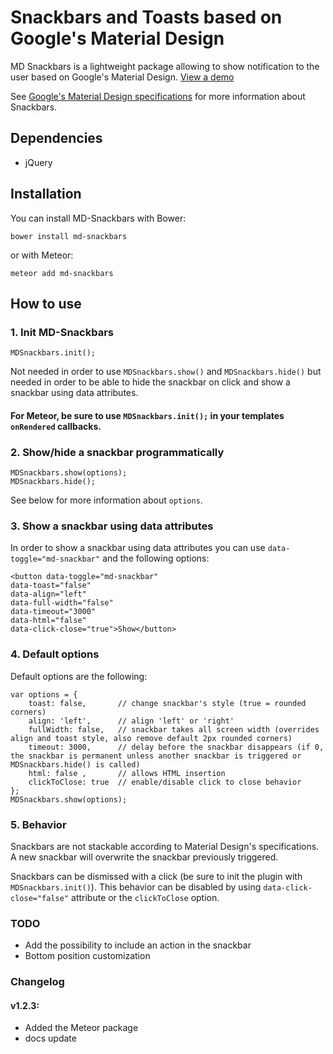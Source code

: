 # Snackbars and Toasts based on Google's Material Design

MD Snackbars is a lightweight package allowing to show notification to the user based on Google's Material Design. [View a demo](http://255kb.github.io/md-snackbars/)

See [Google's Material Design specifications](http://www.google.com/design/spec/components/snackbars-toasts.html#snackbars-toasts-specs) for more information about Snackbars.

## Dependencies
- jQuery

## Installation

You can install MD-Snackbars with Bower:

    bower install md-snackbars

or with Meteor:

    meteor add md-snackbars

## How to use

### 1. Init MD-Snackbars

    MDSnackbars.init();

Not needed in order to use `MDSnackbars.show()` and `MDSnackbars.hide()` but needed in order to be able to hide the snackbar on click and show a snackbar using data attributes.
#### For Meteor, be sure to use `MDSnackbars.init();` in your templates `onRendered` callbacks.

### 2. Show/hide a snackbar programmatically

    MDSnackbars.show(options);
    MDSnackbars.hide();

See below for more information about `options`.

### 3. Show a snackbar using data attributes

In order to show a snackbar using data attributes you can use `data-toggle="md-snackbar"` and the following options:

    <button data-toggle="md-snackbar"
    data-toast="false"
    data-align="left"
    data-full-width="false"
    data-timeout="3000"
    data-html="false"
    data-click-close="true">Show</button>

### 4. Default options

Default options are the following:

    var options = {
        toast: false,       // change snackbar's style (true = rounded corners)
        align: 'left',      // align 'left' or 'right'
        fullWidth: false,   // snackbar takes all screen width (overrides align and toast style, also remove default 2px rounded corners)
        timeout: 3000,      // delay before the snackbar disappears (if 0, the snackbar is permanent unless another snackbar is triggered or MDSnackbars.hide() is called)
        html: false ,       // allows HTML insertion
        clickToClose: true  // enable/disable click to close behavior
    };
    MDSnackbars.show(options);

### 5. Behavior

Snackbars are not stackable according to Material Design's specifications. A new snackbar will overwrite the snackbar previously triggered.

Snackbars can be dismissed with a click (be sure to init the plugin with `MDSnackbars.init()`). This behavior can be disabled by using `data-click-close="false"` attribute or the `clickToClose` option.

### TODO
- Add the possibility to include an action in the snackbar
- Bottom position customization


### Changelog

#### v1.2.3:
- Added the Meteor package
- docs update